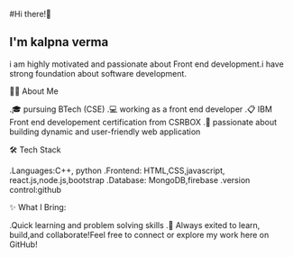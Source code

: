 #Hi there!👋
## I'm kalpna verma 

i am highly motivated and passionate about Front end development.i have strong foundation about software development. 


🧑‍🎓 About Me 

.🎓 pursuing BTech (CSE)
.💻 working as a front end developer 
.📋 IBM Front end developement 
 certification from CSRBOX
.🚀 passionate about building dynamic and user-friendly web application 


 🛠️ Tech Stack
 
 .Languages:C++, python 
 .Frontend: HTML,CSS,javascript,
  react.js,node.js,bootstrap 
 .Database: MongoDB,firebase
 .version control:github

 ✨ What I Bring:
 
  .Quick learning and problem  solving      skills 
  .🚀 Always exited to learn,  build,and collaborate!Feel free to connect or explore my work here on GitHub!
